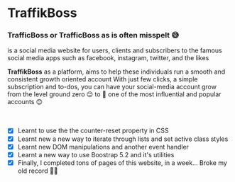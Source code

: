 # TraffikBoss

### TrafficBoss or TrafficBoss as is often misspelt 😅
is a social media website for users, clients and subscribers to the famous social media apps such as facebook, instagram, twitter, and the likes

**TraffikBoss** as a platform, aims to help these individuals run a smooth and consistent growth oriented account
With just few clicks, a simple subscription and to-dos, you can have your social-media account grow from the level ground zero 😔 to :rocket: one of the most influential and popular accounts :blush:
 <br><br><br>

- [x] Learnt to use the the counter-reset property in CSS
- [x] Learnt new a new way to iterate through lists and set active class styles
- [x] Learnt new DOM manipulations and another event handler
- [x] Learnt a new way to use Boostrap 5.2 and it's utilities
- [x] Finally, I completed tons of pages of this website, in a week... Broke my old record 🤫🤗
